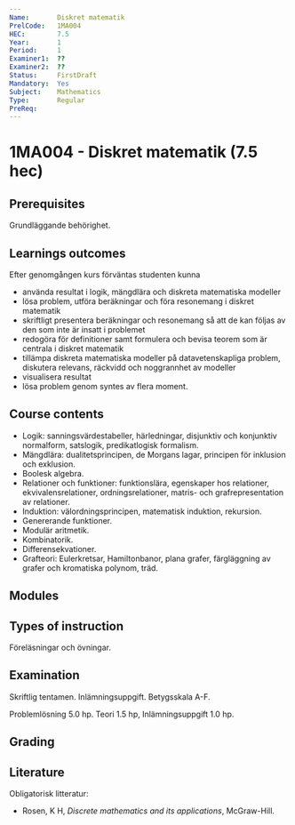 ```yaml
---
Name:       Diskret matematik
PrelCode:   1MA004
HEC:        7.5
Year:       1
Period:     1
Examiner1:  ??    
Examiner2:  ??
Status:     FirstDraft
Mandatory:  Yes
Subject:    Mathematics
Type:       Regular
PreReq:     
---
```


# 1MA004 - Diskret matematik (7.5 hec)

## Prerequisites

Grundläggande behörighet. 

## Learnings outcomes

Efter genomgången kurs förväntas studenten kunna

- använda resultat i logik, mängdlära och diskreta matematiska modeller
- lösa problem, utföra beräkningar och föra resonemang i diskret matematik
- skriftligt presentera beräkningar och resonemang så att de kan följas av den som inte är insatt i problemet
- redogöra för definitioner samt formulera och bevisa teorem som är centrala i diskret matematik
- tillämpa diskreta matematiska modeller på datavetenskapliga problem, diskutera relevans, räckvidd och noggrannhet av modeller
- visualisera resultat
- lösa problem genom syntes av flera moment. 

## Course contents

- Logik: sanningsvärdestabeller, härledningar, disjunktiv och konjunktiv normalform, satslogik, predikatlogisk formalism.
- Mängdlära: dualitetsprincipen, de Morgans lagar, principen för inklusion och exklusion.
- Boolesk algebra. 
- Relationer och funktioner: funktionslära, egenskaper hos relationer, ekvivalensrelationer, ordningsrelationer, matris- och grafrepresentation av relationer.
- Induktion: välordningsprincipen, matematisk induktion, rekursion.
- Genererande funktioner.
- Modulär aritmetik. 
- Kombinatorik.
- Differensekvationer.
- Grafteori: Eulerkretsar, Hamiltonbanor, plana grafer, färgläggning av grafer och kromatiska polynom, träd.

## Modules

## Types of instruction

Föreläsningar och övningar. 

## Examination

Skriftlig tentamen. Inlämningsuppgift. Betygsskala A-F.

Problemlösning 5.0 hp. Teori 1.5 hp, Inlämningsuppgift 1.0 hp. 

## Grading

## Literature

Obligatorisk litteratur:

- Rosen, K H, *Discrete mathematics and its applications*, McGraw-Hill. 
